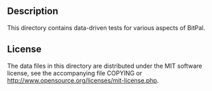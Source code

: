 Description
------------

This directory contains data-driven tests for various aspects of BitPal.

License
--------

The data files in this directory are distributed under the MIT software
license, see the accompanying file COPYING or
http://www.opensource.org/licenses/mit-license.php.

